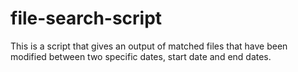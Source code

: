 # file-search-script

This is a script that gives an output of matched files that have been modified between two specific dates, start date and end dates. 